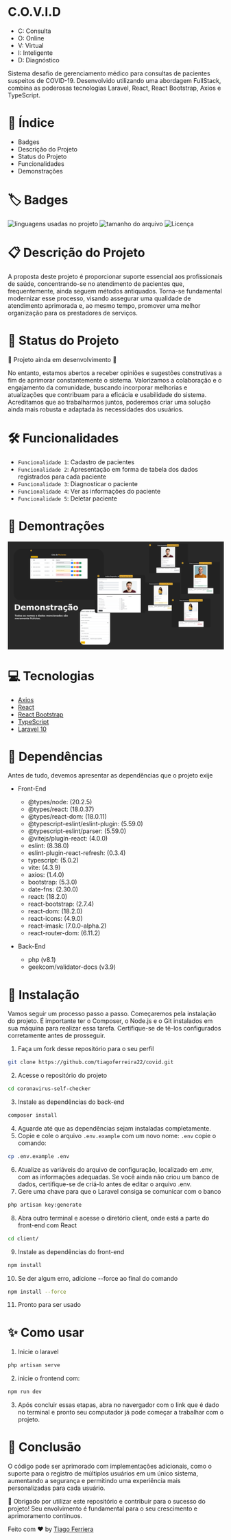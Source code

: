 # C.O.V.I.D
* C: Consulta
* O: Online
* V: Virtual
* I: Inteligente
* D: Diagnóstico

Sistema desafio de gerenciamento médico para consultas de pacientes suspeitos de COVID-19. Desenvolvido utilizando uma abordagem FullStack, combina as poderosas tecnologias Laravel, React, React Bootstrap, Axios e TypeScript.

# 📖 Índice
* Badges
* Descrição do Projeto
* Status do Projeto
* Funcionalidades
* Demonstrações

# 🏷️ Badges 
<img alt="linguagens usadas no projeto" src="https://img.shields.io/github/languages/count/tiagoferreira22/covid" /> <img alt="tamanho do arquivo" src="https://img.shields.io/github/repo-size/tiagoferreira22/covid" /> <img alt="Licença" src="https://img.shields.io/github/license/tiagoferreira22/covid" />

# 📋 Descrição do Projeto
A proposta deste projeto é proporcionar suporte essencial aos profissionais de saúde, concentrando-se no atendimento de pacientes que, frequentemente, ainda seguem métodos antiquados. Torna-se fundamental modernizar esse processo, visando assegurar uma qualidade de atendimento aprimorada e, ao mesmo tempo, promover uma melhor organização para os prestadores de serviços.

# 🌱 Status do Projeto
:construction: Projeto ainda em desenvolvimento :construction: 

No entanto, estamos abertos a receber opiniões e sugestões construtivas a fim de aprimorar constantemente o sistema. Valorizamos a colaboração e o engajamento da comunidade, buscando incorporar melhorias e atualizações que contribuam para a eficácia e usabilidade do sistema. Acreditamos que ao trabalharmos juntos, poderemos criar uma solução ainda mais robusta e adaptada às necessidades dos usuários.

# 🛠️ Funcionalidades 
- `Funcionalidade 1`: Cadastro de pacientes
- `Funcionalidade 2`: Apresentação em forma de tabela dos dados registrados para cada paciente
- `Funcionalidade 3`: Diagnosticar o paciente
- `Funcionalidade 4`: Ver as informações do paciente
- `Funcionalidade 5`: Deletar paciente

# 🎥 Demontrações
<img src="coronavirus-self-checker/public/demonstracao.png" alt="Telas de demonstrações" />

# 💻 Tecnologias
- <a href="https://axios-http.com/docs/intro">Axios</a>
- <a href="https://legacy.reactjs.org/docs/getting-started.html">React</a>
- <a href="https://react-bootstrap-v4.netlify.app/getting-started/introduction/">React Bootstrap</a>
- <a href="https://www.typescriptlang.org/docs/">TypeScript</a>
- <a href="https://laravel.com/docs/10.x/readme">Laravel 10</a>

# 🧩 Dependências
Antes de tudo, devemos apresentar as dependências que o projeto exije
* Front-End
    * @types/node: (20.2.5)
    * @types/react: (18.0.37)
    * @types/react-dom: (18.0.11)
    * @typescript-eslint/eslint-plugin: (5.59.0)
    * @typescript-eslint/parser: (5.59.0)
    * @vitejs/plugin-react: (4.0.0)
    * eslint: (8.38.0)
    * eslint-plugin-react-refresh: (0.3.4)
    * typescript: (5.0.2)
    * vite: (4.3.9)
    * axios: (1.4.0)
    * bootstrap: (5.3.0)
    * date-fns: (2.30.0)
    * react: (18.2.0)
    * react-bootstrap: (2.7.4)
    * react-dom: (18.2.0)
    * react-icons: (4.9.0)
    * react-imask: (7.0.0-alpha.2)
    * react-router-dom: (6.11.2)

* Back-End
    * php (v8.1)
    * geekcom/validator-docs (v3.9)

# 🔧 Instalação
Vamos seguir um processo passo a passo. Começaremos pela instalação do projeto. 
É importante ter o Composer, o Node.js e o Git instalados em sua máquina para realizar essa tarefa. Certifique-se de tê-los configurados corretamente antes de prosseguir.

1. Faça um fork desse repositório para o seu perfil
```bash 
git clone https://github.com/tiagoferreira22/covid.git
```
2. Acesse o repositório do projeto
```bash
cd coronavirus-self-checker
```
3. Instale as dependências do back-end
```bash 
composer install
```
4. Aguarde até que as dependências sejam instaladas completamente.
5. Copie e cole o arquivo `.env.example` com um novo nome: `.env`
copie o comando:
```bash
cp .env.example .env
```
6. Atualize as variáveis do arquivo de configuração, localizado em .env, com as informações adequadas. Se você ainda não criou um banco de dados, certifique-se de criá-lo antes de editar o arquivo .env.
7. Gere uma chave para que o Laravel consiga se comunicar com o banco
```bash
php artisan key:generate
```
8. Abra outro terminal e acesse o diretório client, onde está a parte do front-end com React
```bash
cd client/
```
9. Instale as dependências do front-end
```bash
npm install
```
10. Se der algum erro, adicione --force ao final do comando
```bash 
npm install --force
```
11. Pronto para ser usado

# ✨ Como usar
1. Inicie o laravel
```bash
php artisan serve
```
2. inicie o frontend com:
```bash
npm run dev
```
3. Após concluir essas etapas, abra no navergador com o link que é dado no terminal e pronto seu computador já pode começar a trabalhar com o projeto.

# 🎯 Conclusão
O código pode ser aprimorado com implementações adicionais, como o suporte para o registro de múltiplos usuários em um único sistema, aumentando a segurança e permitindo uma experiência mais personalizadas para cada usuário.

🌟 Obrigado por utilizar este repositório e contribuir para o sucesso do projeto! Seu envolvimento é fundamental para o seu crescimento e aprimoramento contínuos.

Feito com ❤️ by <a href="https://github.com/tiagoferreira22">Tiago Ferriera</a>
